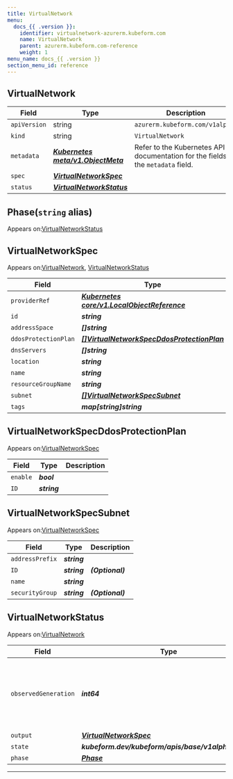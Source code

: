 ```yaml
---
title: VirtualNetwork
menu:
  docs_{{ .version }}:
    identifier: virtualnetwork-azurerm.kubeform.com
    name: VirtualNetwork
    parent: azurerm.kubeform.com-reference
    weight: 1
menu_name: docs_{{ .version }}
section_menu_id: reference
---
```


## VirtualNetwork
| Field | Type | Description |
| ------ | ----- | ----------- |
| `apiVersion` | string | `azurerm.kubeform.com/v1alpha1` |
|    `kind` | string | `VirtualNetwork` |
| `metadata` | ***[Kubernetes meta/v1.ObjectMeta](https://kubernetes.io/docs/reference/generated/kubernetes-api/v1.13/#objectmeta-v1-meta)***|Refer to the Kubernetes API documentation for the fields of the `metadata` field.|
| `spec` | ***[VirtualNetworkSpec](#virtualnetworkspec)***||
| `status` | ***[VirtualNetworkStatus](#virtualnetworkstatus)***||
## Phase(`string` alias)

Appears on:[VirtualNetworkStatus](#virtualnetworkstatus)

## VirtualNetworkSpec

Appears on:[VirtualNetwork](#virtualnetwork), [VirtualNetworkStatus](#virtualnetworkstatus)

| Field | Type | Description |
| ------ | ----- | ----------- |
| `providerRef` | ***[Kubernetes core/v1.LocalObjectReference](https://kubernetes.io/docs/reference/generated/kubernetes-api/v1.13/#localobjectreference-v1-core)***||
| `id` | ***string***||
| `addressSpace` | ***[]string***||
| `ddosProtectionPlan` | ***[[]VirtualNetworkSpecDdosProtectionPlan](#virtualnetworkspecddosprotectionplan)***| ***(Optional)*** |
| `dnsServers` | ***[]string***| ***(Optional)*** |
| `location` | ***string***||
| `name` | ***string***||
| `resourceGroupName` | ***string***||
| `subnet` | ***[[]VirtualNetworkSpecSubnet](#virtualnetworkspecsubnet)***| ***(Optional)*** |
| `tags` | ***map[string]string***| ***(Optional)*** |
## VirtualNetworkSpecDdosProtectionPlan

Appears on:[VirtualNetworkSpec](#virtualnetworkspec)

| Field | Type | Description |
| ------ | ----- | ----------- |
| `enable` | ***bool***||
| `ID` | ***string***||
## VirtualNetworkSpecSubnet

Appears on:[VirtualNetworkSpec](#virtualnetworkspec)

| Field | Type | Description |
| ------ | ----- | ----------- |
| `addressPrefix` | ***string***||
| `ID` | ***string***| ***(Optional)*** |
| `name` | ***string***||
| `securityGroup` | ***string***| ***(Optional)*** |
## VirtualNetworkStatus

Appears on:[VirtualNetwork](#virtualnetwork)

| Field | Type | Description |
| ------ | ----- | ----------- |
| `observedGeneration` | ***int64***| ***(Optional)*** Resource generation, which is updated on mutation by the API Server.|
| `output` | ***[VirtualNetworkSpec](#virtualnetworkspec)***| ***(Optional)*** |
| `state` | ***kubeform.dev/kubeform/apis/base/v1alpha1.State***| ***(Optional)*** |
| `phase` | ***[Phase](#phase)***| ***(Optional)*** |
---
